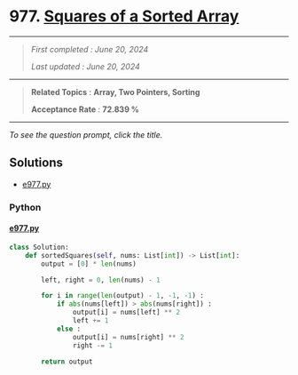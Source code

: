 # 977. [Squares of a Sorted Array](<https://leetcode.com/problems/squares-of-a-sorted-array>)

------

> *First completed : June 20, 2024*
>
> *Last updated : June 20, 2024*


------

> **Related Topics** : **Array, Two Pointers, Sorting**
>
> **Acceptance Rate** : **72.839 %**


------

*To see the question prompt, click the title.*

## Solutions

- [e977.py](<../my-submissions/e977.py>)
### Python
#### [e977.py](<../my-submissions/e977.py>)
```Python
class Solution:
    def sortedSquares(self, nums: List[int]) -> List[int]:
        output = [0] * len(nums)

        left, right = 0, len(nums) - 1

        for i in range(len(output) - 1, -1, -1) :
            if abs(nums[left]) > abs(nums[right]) :
                output[i] = nums[left] ** 2
                left += 1
            else :
                output[i] = nums[right] ** 2
                right -= 1

        return output
```


